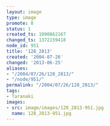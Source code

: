 ```yaml
---
layout: image
type: image
promote: 0
status: 1
created_ts: 1090862167
changed_ts: 1372159418
node_id: 951
title: '128_2813'
created: '2004-07-26'
changed: '2013-06-25'
aliases:
- "/2004/07/26/128_2813/"
- "/node/951/"
permalink: "/2004/07/26/128_2813/"
tags:
- Taranaki
images:
- src: image/images/128_2813-951.jpg
  name: 128_2813-951.jpg
---
```


